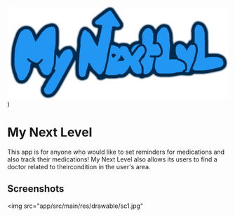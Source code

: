 
![Logo](https://github.com/Ethan-Staggs/My-Next-Level/blob/master/app/src/main/res/drawable/mynextlvldrawingcashmere.png?raw=true))


# My Next Level

This app is for anyone who would like to set reminders for medications and also track their 
medications! My Next Level also allows its users to find a doctor related to theircondition
in the user's area.


## Screenshots


<img src="app/src/main/res/drawable/sc1.jpg"

